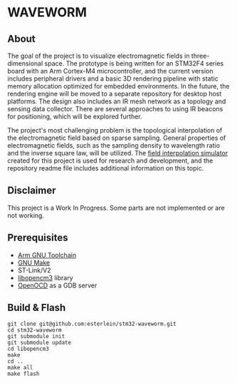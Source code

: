 # **WAVEWORM**

## About
The goal of the project is to visualize electromagnetic fields in three-dimensional space. The prototype is being written for an STM32F4 series board with an Arm Cortex-M4 microcontroller, and the current version includes peripheral drivers and a basic 3D rendering pipeline with static memory allocation optimized for embedded environments. In the future, the rendering engine will be moved to a separate repository for desktop host platforms. The design also includes an IR mesh network as a topology and sensing data collector. There are several approaches to using IR beacons for positioning, which will be explored further.

The project's most challenging problem is the topological interpolation of the electromagnetic field based on sparse sampling. General properties of electromagnetic fields, such as the sampling density to wavelength ratio and the inverse square law, will be utilized. The [field interpolation simulator](https://github.com/esterlein/waveworm-field-caster) created for this project is used for research and development, and the repository readme file includes additional information on this topic.

## Disclaimer
This project is a Work In Progress. Some parts are not implemented or are not working.

## Prerequisites
* [Arm GNU Toolchain](https://developer.arm.com/Tools%20and%20Software/GNU%20Toolchain)
* [GNU Make](https://www.gnu.org/software/make/)
* ST-Link/V2
* [libopencm3](https://github.com/libopencm3/libopencm3) library
* [OpenOCD](https://openocd.org/) as a GDB server

## Build & Flash
```
git clone git@github.com:esterlein/stm32-waveworm.git
cd stm32-waveworm
git submodule init
git submodule update
cd libopencm3
make
cd ..
make all
make flash
```
